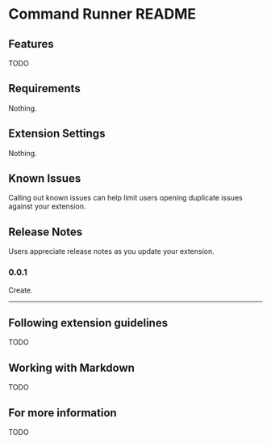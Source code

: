 # Command Runner README

## Features

TODO

## Requirements

Nothing.

## Extension Settings

Nothing.

## Known Issues

Calling out known issues can help limit users opening duplicate issues against your extension.

## Release Notes

Users appreciate release notes as you update your extension.

### 0.0.1

Create.

---

## Following extension guidelines

TODO

## Working with Markdown

TODO

## For more information

TODO
